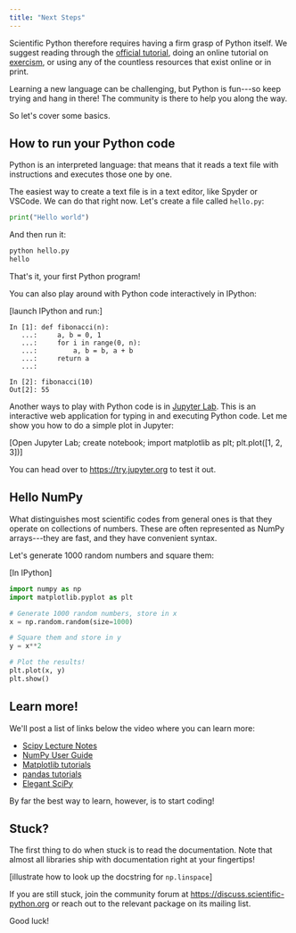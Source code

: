 ```yaml
---
title: "Next Steps"
---
```


Scientific Python therefore requires having a firm grasp of Python
itself. We suggest reading through the [official
tutorial](https://docs.python.org/3/tutorial/), doing an online
tutorial on [exercism](https://exercism.org/tracks/python), or using
any of the countless resources that exist online or in print.

Learning a new language can be challenging, but Python is fun---so keep trying and hang in there!
The community is there to help you along the way.

So let's cover some basics.

## How to run your Python code

Python is an interpreted language: that means that it reads a text
file with instructions and executes those one by one.

The easiest way to create a text file is in a text editor, like Spyder or VSCode.
We can do that right now. Let's create a file called `hello.py`:

```python
print("Hello world")
```

And then run it:

```sh
python hello.py
hello
```

That's it, your first Python program!

You can also play around with Python code interactively in IPython:

[launch IPython and run:]

```pycon
In [1]: def fibonacci(n):
   ...:     a, b = 0, 1
   ...:     for i in range(0, n):
   ...:         a, b = b, a + b
   ...:     return a
   ...:

In [2]: fibonacci(10)
Out[2]: 55
```

Another ways to play with Python code is in [Jupyter Lab](https://jupyter.org/).
This is an interactive web application for typing in and executing Python code.
Let me show you how to do a simple plot in Jupyter:

[Open Jupyter Lab; create notebook; import matplotlib as plt; plt.plot([1, 2, 3])]

You can head over to https://try.jupyter.org to test it out.

## Hello NumPy

What distinguishes most scientific codes from general ones is that they operate on collections of numbers.
These are often represented as NumPy arrays---they are fast, and they have convenient syntax.

Let's generate 1000 random numbers and square them:

[In IPython]

```python
import numpy as np
import matplotlib.pyplot as plt

# Generate 1000 random numbers, store in x
x = np.random.random(size=1000)

# Square them and store in y
y = x**2

# Plot the results!
plt.plot(x, y)
plt.show()
```

## Learn more!

We'll post a list of links below the video where you can learn more:

- [Scipy Lecture Notes](http://scipy-lectures.org/index.html)
- [NumPy User Guide](https://numpy.org/devdocs/user/tutorials_index.html)
- [Matplotlib tutorials](https://matplotlib.org/stable/tutorials/index.html)
- [pandas tutorials](https://pandas.pydata.org/pandas-docs/stable/getting_started/tutorials.html)
- [Elegant SciPy](https://github.com/elegant-scipy/notebooks)

By far the best way to learn, however, is to start coding!

## Stuck?

The first thing to do when stuck is to read the documentation. Note
that almost all libraries ship with documentation right at your
fingertips!

[illustrate how to look up the docstring for `np.linspace`]

If you are still stuck, join the community forum at
https://discuss.scientific-python.org or reach out to the relevant
package on its mailing list.

Good luck!
